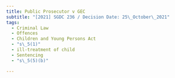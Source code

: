 ```yaml
---
title: Public Prosecutor v GEC
subtitle: "[2021] SGDC 236 / Decision Date: 25\_October\_2021"
tags:
  - Criminal Law
  - Offences
  - Children and Young Persons Act
  - "s\_5(1)"
  - ill-treatment of child
  - Sentencing
  - "s\_5(5)(b)"

---
```

